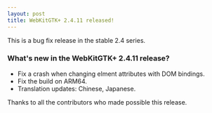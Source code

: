 ```yaml
---
layout: post
title: WebKitGTK+ 2.4.11 released!
---
```


This is a bug fix release in the stable 2.4 series.

### What's new in the WebKitGTK+ 2.4.11 release?

 - Fix a crash when changing elment attributes with DOM bindings.
 - Fix the build on ARM64.
 - Translation updates: Chinese, Japanese.

Thanks to all the contributors who made possible this release.
